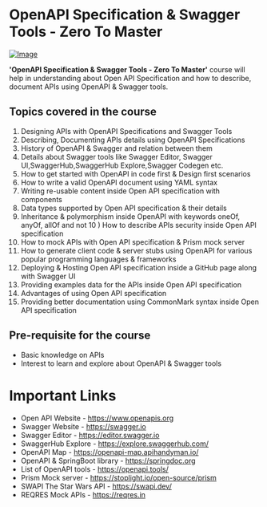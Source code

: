 # OpenAPI Specification & Swagger Tools - Zero To Master

[![Image](https://github.com/eazybytes/openapi/blob/main/openapi.png "OpenAPI Specification &amp; Swagger Tools - Zero To Master")](https://www.udemy.com/course/openapi-specification-swagger-tools-zero-to-master/?referralCode=F002A9A799DB126CD189)

**'OpenAPI Specification & Swagger Tools - Zero To Master'** course will help in understanding about Open API Specification and how to describe, document APIs using OpenAPI & Swagger tools.

## Topics covered in the course

1) Designing APIs with OpenAPI Specifications and Swagger Tools
2) Describing, Documenting APIs details using OpenAPI Specifications
3) History of OpenAPI & Swagger and relation between them
4) Details about Swagger tools like Swagger Editor, Swagger UI,SwaggerHub,SwaggerHub Explore,Swagger Codegen etc.
5) How to get started with OpenAPI in code first & Design first scenarios
6) How to write a valid OpenAPI document using YAML syntax
7) Writing re-usable content inside Open API specification with components
8) Data types supported by Open API specification & their details
9) Inheritance & polymorphism inside OpenAPI with keywords oneOf, anyOf, allOf and not
10 ) How to describe APIs security inside Open API specification
11) How to mock APIs with Open API specification & Prism mock server
12) How to generate client code & server stubs using OpenAPI for various popular programming languages & frameworks
13) Deploying & Hosting Open API specification inside a GitHub page along with Swagger UI
14) Providing examples data for the APIs inside Open API specification
15) Advantages of using Open API specification 
16) Providing better documentation using CommonMark syntax inside Open API specification 

## Pre-requisite for the course

- Basic knowledge on APIs
- Interest to learn and explore about OpenAPI & Swagger tools

# Important Links

- Open API Website - https://www.openapis.org
- Swagger Website - https://swagger.io
- Swagger Editor - https://editor.swagger.io
- SwaggerHub Explore - https://explore.swaggerhub.com/
- OpenAPI Map - https://openapi-map.apihandyman.io/
- OpenAPI & SpringBoot library - https://springdoc.org
- List of OpenAPI tools - https://openapi.tools/
- Prism Mock server - https://stoplight.io/open-source/prism
- SWAPI The Star Wars API - https://swapi.dev/
- REQRES Mock APIs - https://reqres.in
